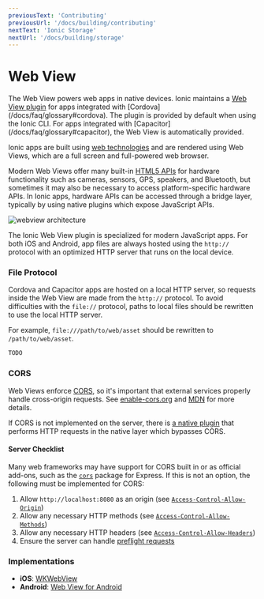 ```yaml
---
previousText: 'Contributing'
previousUrl: '/docs/building/contributing'
nextText: 'Ionic Storage'
nextUrl: '/docs/building/storage'
---
```



# Web View

<p class="intro" markdown="1">
The Web View powers web apps in native devices. Ionic maintains a <a href="https://github.com/ionic-team/cordova-plugin-ionic-webview" target="_blank">Web View plugin</a> for apps integrated with [Cordova](/docs/faq/glossary#cordova). The plugin is provided by default when using the Ionic CLI. For apps integrated with [Capacitor](/docs/faq/glossary#capacitor), the Web View is automatically provided.
</p>

Ionic apps are built using [web technologies](/docs/faq/glossary#web-standards) and are rendered using Web Views, which are a full screen and full-powered web browser.

Modern Web Views offer many built-in <a href="https://whatwebcando.today" target="_blank">HTML5 APIs</a> for hardware functionality such as cameras, sensors, GPS, speakers, and Bluetooth, but sometimes it may also be necessary to access platform-specific hardware APIs. In Ionic apps, hardware APIs can be accessed through a bridge layer, typically by using native plugins which expose JavaScript APIs.

![webview architecture](/docs/assets/img/webview-architecture.png)

The Ionic Web View plugin is specialized for modern JavaScript apps. For both iOS and Android, app files are always hosted using the `http://` protocol with an optimized HTTP server that runs on the local device.

### File Protocol

Cordova and Capacitor apps are hosted on a local HTTP server, so requests inside the Web View are made from the `http://` protocol. To avoid difficulties with the `file://` protocol, paths to local files should be rewritten to use the local HTTP server.

For example, `file:///path/to/web/asset` should be rewritten to `/path/to/web/asset`.

```typescript
TODO
```

### CORS

Web Views enforce [CORS](/docs/faq/glossary#cors), so it's important that external services properly handle cross-origin requests. See <a href="https://enable-cors.org/" target="_blank">enable-cors.org</a> and <a href="https://developer.mozilla.org/en-US/docs/Web/HTTP/CORS" target="_blank">MDN</a> for more details.

If CORS is not implemented on the server, there is [a native plugin](/docs/native/http/) that performs HTTP requests in the native layer which bypasses CORS.

#### Server Checklist

Many web frameworks may have support for CORS built in or as official add-ons, such as the <a href="https://github.com/expressjs/cors" target="_blank">`cors`</a> package for Express. If this is not an option, the following must be implemented for CORS:

1. Allow `http://localhost:8080` as an origin (see <a href="https://developer.mozilla.org/en-US/docs/Web/HTTP/Headers/Access-Control-Allow-Origin" target="_blank">`Access-Control-Allow-Origin`</a>)
1. Allow any necessary HTTP methods (see <a href="https://developer.mozilla.org/en-US/docs/Web/HTTP/Headers/Access-Control-Allow-Methods" target="_blank">`Access-Control-Allow-Methods`</a>)
1. Allow any necessary HTTP headers (see <a href="https://developer.mozilla.org/en-US/docs/Web/HTTP/Headers/Access-Control-Allow-Headers" target="_blank">`Access-Control-Allow-Headers`</a>)
1. Ensure the server can handle <a href="https://developer.mozilla.org/en-US/docs/Glossary/Preflight_request" target="_blank">preflight requests</a>

### Implementations

* **iOS**: <a href="https://developer.apple.com/documentation/webkit/wkwebview" target="_blank">WKWebView</a>
* **Android**: <a href="https://developer.chrome.com/multidevice/webview/overview" target="_blank">Web View for Android</a>
